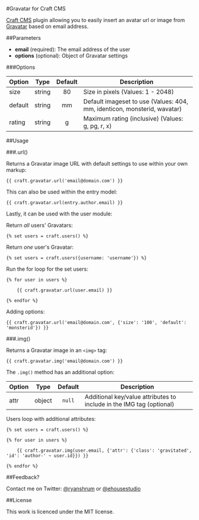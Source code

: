 #Gravatar for Craft CMS

[Craft CMS](http://buildwithcraft.com/) plugin allowing you to easily insert an avatar url or image from [Gravatar](http://gravatar.com/) based on email address.

##Parameters
* **email** (required): The email address of the user
* **options** (optional): Object of Gravatar settings

###Options

| Option	| Type		| Default 	| Description |
| ---------	| :-------:	| :-------:	| ----------------------------------------------------------------- |
| size	 	| string	| 80		| Size in pixels (Values: 1 - 2048)|
| default	| string	| mm		| Default imageset to use (Values: 404,  mm, identicon, monsterid, wavatar)|
| rating	| string	| g		| Maximum rating (inclusive) (Values: g, pg, r, x) |

##Usage

###.url()

Returns a Gravatar image URL with default settings to use within your own markup:

```
{{ craft.gravatar.url('email@domain.com') }}
```

This can also be used within the entry model:

```
{{ craft.gravatar.url(entry.author.email) }}
```

Lastly, it can be used with the user module:

Return *all* users' Gravatars:

```
{% set users = craft.users() %}
```

Return *one* user's Gravatar:

```
{% set users = craft.users({username: 'username'}) %}
```

Run the for loop for the set users:

```
{% for user in users %}
			
	{{ craft.gravatar.url(user.email) }}
	
{% endfor %}

```
Adding options:

```
{{ craft.gravatar.url('email@domain.com', {'size': '100', 'default': 'monsterid'}) }}
```

###.img()

Returns a Gravatar image in an `<img>` tag:

```
{{ craft.gravatar.img('email@domain.com') }}
```

The `.img()` method has an additional option:

| Option	| Type		| Default 	| Description |
| ---------	| :-------:	| :-------:	| ----------------------------------------------------------------- |
| attr	 	| object	| `null`	| Additional key/value attributes to include in the IMG tag (optional) |

Users loop with additional attributes:

```
{% set users = craft.users() %}
	
{% for user in users %}
	
	{{ craft.gravatar.img(user.email, {'attr': {'class': 'gravitated', 'id': 'author-' ~ user.id}}) }}
	
{% endfor %}	
```

##Feedback?

Contact me on Twitter: [@ryanshrum](https://twitter.com/ryanshrum) or [@ehousestudio](https://twitter.com/ehousestudio)

##License

This work is licenced under the MIT license.
